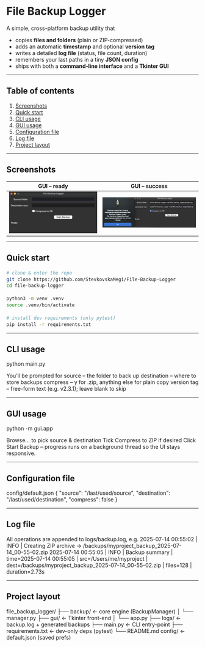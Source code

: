 # File Backup Logger

A simple, cross-platform backup utility that

* copies **files and folders** (plain or ZIP-compressed)
* adds an automatic **timestamp** and optional **version tag**
* writes a detailed **log file** (status, file count, duration)
* remembers your last paths in a tiny **JSON config**
* ships with both a **command-line interface** and a **Tkinter GUI**


---

## Table of contents
1. [Screenshots](#screenshots)
2. [Quick start](#quick-start)
3. [CLI usage](#cli-usage)
4. [GUI usage](#gui-usage)
5. [Configuration file](#configuration-file)
6. [Log file](#log-file)
7. [Project layout](#project-layout)

---

## Screenshots
| GUI – ready | GUI – success |
|-------------|---------------|
| ![Source / destination picker](/file_backup_logger/docs/img/gui_idle.png) | ![Backup finished](/file_backup_logger/docs/img/gui_done.png) |


---

## Quick start

```bash
# clone & enter the repo
git clone https://github.com/StevkovskaMegi/File-Backup-Logger
cd file-backup-logger        

python3 -m venv .venv
source .venv/bin/activate           

# install dev requirements (only pytest)
pip install -r requirements.txt
``` 

---

## CLI usage
python main.py

You’ll be prompted for
source – the folder to back up
destination – where to store backups
compress – y for .zip, anything else for plain copy
version tag – free-form text (e.g. v2.3.1); leave blank to skip

---

## GUI usage

python -m gui.app

Browse… to pick source & destination
Tick Compress to ZIP if desired
Click Start Backup – progress runs on a background thread so the UI stays responsive.

---

## Configuration file
config/default.json
{
  "source": "/last/used/source",
  "destination": "/last/used/destination",
  "compress": false
}

---

## Log file
All operations are appended to logs/backup.log, e.g.
2025-07-14 00:55:02 | INFO | Creating ZIP archive → /backups/myproject_backup_2025-07-14_00-55-02.zip
2025-07-14 00:55:05 | INFO | Backup summary | time=2025-07-14 00:55:05 | src=/Users/me/myproject | dest=/backups/myproject_backup_2025-07-14_00-55-02.zip | files=128 | duration=2.73s

---

## Project layout
file_backup_logger/
├── backup/            ← core engine (BackupManager)
│   └── manager.py
├── gui/               ← Tkinter front-end
│   └── app.py
├── logs/              ← backup.log + generated backups
├── main.py            ← CLI entry-point
├── requirements.txt   ← dev-only deps (pytest)
└── README.md
config/            ← default.json (saved prefs)

